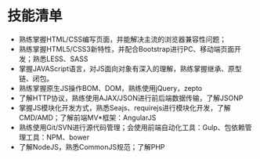 # 技能清单
+ 熟练掌握HTML/CSS编写页面，并能解决主流的浏览器兼容性问题；
+ 熟练掌握HTML5/CSS3新特性，并配合Bootstrap进行PC、移动端页面开发；熟悉LESS、SASS
+ 掌握JAVAScript语言，对JS面向对象有深入的理解，熟练掌握继承、原型链、闭包。
+ 熟练掌握原生JS操作BOM、DOM，熟练使用jQuery，zepto
+ 了解HTTP协议，熟练使用AJAX/JSON进行前后端数据传输，了解JSONP
+ 掌握JS模块化开发方式，熟悉Seajs、requirejs进行模块化开发，了解CMD/AMD；了解前端MV*框架：AngularJS
+ 熟练使用Git/SVN进行源代码管理；会使用前端自动化工具：Gulp、包依赖管理工具：NPM、bower
+ 了解NodeJS，熟悉CommonJS规范；了解PHP



